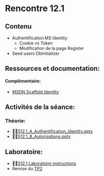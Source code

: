 # Rencontre 12.1


## Contenu
- Authentification MS Identity  
    - Cookie vs Token  
    - Modification de la page Register  
- Seed users DbInitializer 

## Ressources et documentation: 

#### Complémentaire: 
- [MSDN Scaffold Identity](https://go.microsoft.com/fwlink/?linkid=2116645)

## Activités de la séance: 

### Théorie: 
- 🔗‍💥[S12.1_A_Authentification_Identity.pptx](BRISE) 
- 🔗‍💥[S12.1_B_Autorisations.pptx](BRISE) 

## Laboratoire: 
- 🔗‍💥[S12.1 Laboratoire instructions](BRISE)
- Remise du [TP2](/tp/tp2)

